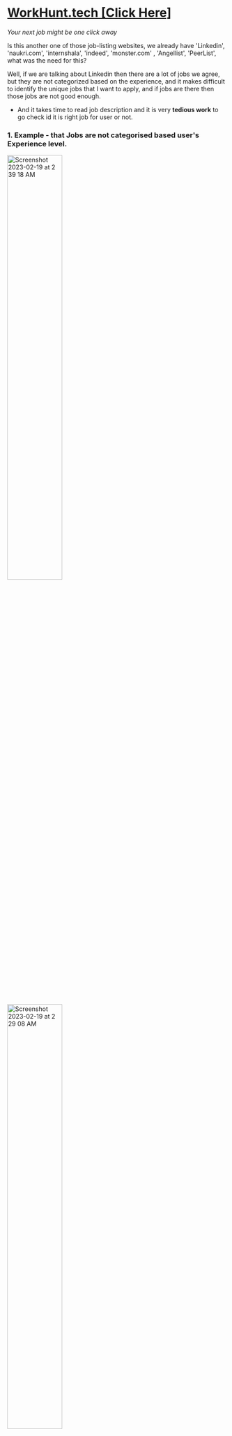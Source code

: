 # [WorkHunt.tech [Click Here]](https://workhunt.tech) 
_Your next job might be one click away_

Is this another one of those job-listing websites, we already have 'Linkedin', 'naukri.com', 'internshala', 'indeed', 'monster.com'
, 'Angellist', 'PeerList', what was the need for this?

Well, if we are talking about Linkedin then there are a lot of jobs we agree, but they are not categorized based on the experience, and it makes difficult to identify the unique jobs that I want to apply, and if jobs are there then those jobs are not good enough.
- And it takes time to read job description and it is very **tedious work** to go check id it is right job for user or not.


### 1.<b> Example - that Jobs are not categorised based user's Experience level.</b>
<img width="50%" alt="Screenshot 2023-02-19 at 2 39 18 AM" src="https://user-images.githubusercontent.com/48829314/219899685-d2a4c659-e0ca-4da1-b8d3-38f53dcfef52.png">
<img width="50%" alt="Screenshot 2023-02-19 at 2 29 08 AM" src="https://user-images.githubusercontent.com/48829314/219899748-294f8769-3746-4cfc-8633-96036d5d439e.png">
<img width="50%" alt="image" src="https://user-images.githubusercontent.com/48829314/219899880-1570b7c3-7e75-4daf-baed-f29c6b6a73c9.png">


### 2. <b> Google Jobs Example **(Jobs are not good enough and Job Description is BROKEN)**
  ![image](https://user-images.githubusercontent.com/48829314/219900118-81b1f9f5-29d2-4752-9ffb-2527de41cebf.png)

----

Above ones are just some example which demonstrate the shortcomings of the current job-listing platforms.

- We want to make it clutter-free and display only those jobs which are relevant for you.
- We are not only displaying jobs from career sites of companies but we are also simplifying it. Simplifying it by just showing you if the particular job is really for Freshers or is it another of those jobs where you read the whole job description and you realize it was for mid-senior levels.
- We are using ML(Unsupervised learning) to filter out the relevant tags based on the information that you provided.
- You will be able to simply click the link on our website and the career page for a particular job will be filled.
- We also support filling multiple jobs at the same time with just a click and hence our motto: 'Your next job is just a click away'


## Following is how our UI looks at the moment

[backend](http://20.222.111.38/docs)

[backend-repo](https://github.com/workhunters/wh-fastapi)

[frontend-repo](https://github.com/workhunters/workhunt-FE)

[ML-utilities](https://github.com/workhunters/python-stuff)

[Extension](https://github.com/workhunt-extension)

<img width="50%" alt="image" src="https://user-images.githubusercontent.com/48829314/219904317-b04f6301-738f-446a-a569-5e3f4318c43c.png">
<img width="50%" alt="Screenshot 2023-02-19 at 5 12 01 AM" src="https://user-images.githubusercontent.com/48829314/219904415-c130c7f6-2210-4970-80a5-03fce2ca5633.png">
<img width="460" alt="Screenshot 2023-02-19 at 5 11 08 AM" src="https://user-images.githubusercontent.com/48829314/219904418-a2856f57-1079-4462-9a0b-81efb7467c54.png">
<img width="50%" alt="Screenshot 2023-02-19 at 5 10 47 AM" src="https://user-images.githubusercontent.com/48829314/219904433-ddb6c022-9ea9-4097-9f13-bf2e8afcb84a.png">
